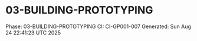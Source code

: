 # 03-BUILDING-PROTOTYPING
Phase: 03-BUILDING-PROTOTYPING
CI: CI-GP001-007
Generated: Sun Aug 24 22:41:23 UTC 2025
